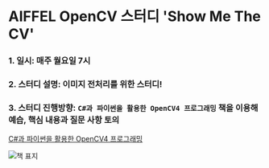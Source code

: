 # AIFFEL OpenCV 스터디 'Show Me The CV'

### 1. 일시: 매주 월요일 7시
### 2. 스터디 설명: 이미지 전처리를 위한 스터디!
### 3. 스터디 진행방향: `C#과 파이썬을 활용한 OpenCV4 프로그래밍` 책을 이용해 예습, 핵심 내용과 질문 사항 토의
[C#과 파이썬을 활용한 OpenCV4 프로그래밍](https://wikibook.co.kr/opencv4/)  

![책 표지](https://wikibook.co.kr/images/cover/s/9791158391669.jpg)  

